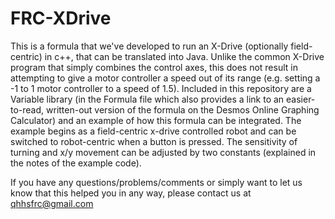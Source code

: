 # FRC-XDrive
This is a formula that we've developed to run an X-Drive (optionally field-centric) in c++, that can be translated into Java. Unlike the common X-Drive program that simply combines the control axes, this does not result in attempting to give a motor controller a speed out of its range (e.g. setting a -1 to 1 motor controller to a speed of 1.5). Included in this repository are a Variable library (in the Formula file which also provides a link to an easier-to-read, written-out version of the formula on the Desmos Online Graphing Calculator) and an example of how this formula can be integrated. The example begins as a field-centric x-drive controlled robot and can be switched to robot-centric when a button is pressed. The sensitivity of turning and x/y movement can be adjusted by two constants (explained in the notes of the example code).

If you have any questions/problems/comments or simply want to let us know that this helped you in any way, please contact us at qhhsfrc@gmail.com
